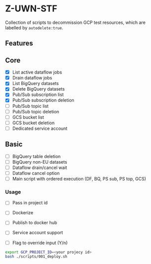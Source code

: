 # Z-UWN-STF

Collection of scripts to decommission GCP test resources, which are labelled by `autodelete:true`.

## Features

## Core

- [x] List active dataflow jobs
- [x] Drain dataflow jobs
- [x] List BigQuery datasets
- [x] Delete BigQuery datasets 
- [x] Pub/Sub subscription list
- [x] Pub/Sub subscription deletion
- [ ] Pub/Sub topic list
- [ ] Pub/Sub topic deletion
- [ ] GCS bucket list
- [ ] GCS bucket deletion
- [ ] Dedicated service account

## Basic

- [ ] BigQuery table deletion
- [ ] BigQuery non-EU datasets
- [ ] Dataflow drain/cancel wait
- [ ] Dataflow cancel option
- [ ] Main script with ordered execution (DF, BQ, PS sub, PS top, GCS)

### Usage

- [ ] Pass in project id
- [ ] Dockerize
- [ ] Publish to docker hub
- [ ] Service account support
- [ ] Flag to override input (Y/n)


```bash
export GCP_PROJECT_ID=<your projecy id>
bash ./scripts/001_deploy.sh
```